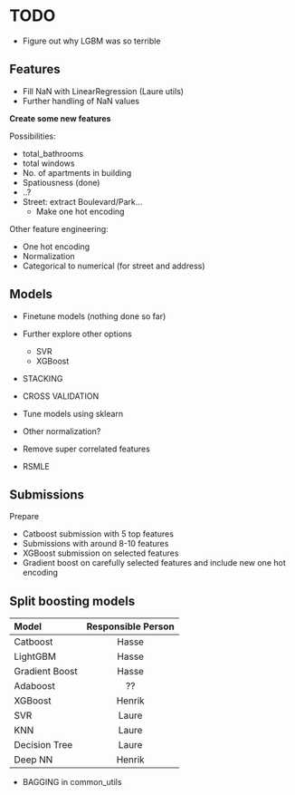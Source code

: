 # TODO

* Figure out why LGBM was so terrible

## Features
* Fill NaN with LinearRegression (Laure utils)
* Further handling of NaN values

**Create some new features**

Possibilities:
* total_bathrooms
* total windows
* No. of apartments in building
* Spatiousness (done)
* ..?
* Street: extract Boulevard/Park...
    * Make one hot encoding

Other feature engineering: 
* One hot encoding
* Normalization
* Categorical to numerical (for street and address)


## Models
* Finetune models (nothing done so far)
* Further explore other options
    * SVR
    * XGBoost
* STACKING
* CROSS VALIDATION
* Tune models using sklearn

* Other normalization?

* Remove super correlated features

* RSMLE

## Submissions

Prepare
* Catboost submission with 5 top features
* Submissions with around 8-10 features
* XGBoost submission on selected features
* Gradient boost on carefully selected features and include new one hot encoding



## Split boosting models
| Model          | Responsible Person          |
| :---           |    :----:             | 
| Catboost       | Hasse    | 
| LightGBM       | Hasse    | 
| Gradient Boost | Hasse    | 
| Adaboost       |  ??   | 
| XGBoost        | Henrik   | 
| SVR            | Laure    | 
| KNN            | Laure    | 
| Decision Tree  | Laure    | 
| Deep NN        | Henrik   | 

* BAGGING in common_utils